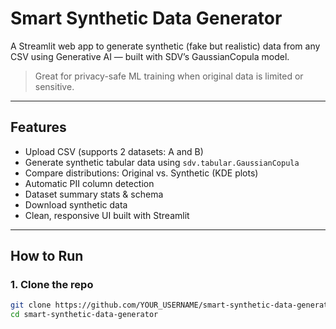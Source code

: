 # Smart Synthetic Data Generator

A Streamlit web app to generate synthetic (fake but realistic) data from any CSV using Generative AI — built with SDV’s GaussianCopula model.

> Great for privacy-safe ML training when original data is limited or sensitive.

---

## Features

- Upload CSV (supports 2 datasets: A and B)
- Generate synthetic tabular data using `sdv.tabular.GaussianCopula`
- Compare distributions: Original vs. Synthetic (KDE plots)
- Automatic PII column detection
- Dataset summary stats & schema
- Download synthetic data
- Clean, responsive UI built with Streamlit

---

## How to Run

### 1. Clone the repo
```bash
git clone https://github.com/YOUR_USERNAME/smart-synthetic-data-generator.git
cd smart-synthetic-data-generator
